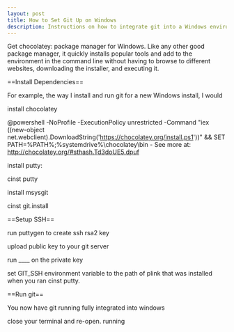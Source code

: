 ```yaml
---
layout: post
title: How to Set Git Up on Windows
description: Instructions on how to integrate git into a Windows environment
---
```

Get chocolatey: package manager for Windows. Like any other good package manager, it quickly installs popular tools and add to the environment in the command line without having to browse to different websites, downloading the installer, and executing it. 

==Install Dependencies==

For example, the way I install and run git for a new Windows install, I would

install chocolatey

@powershell -NoProfile -ExecutionPolicy unrestricted -Command "iex ((new-object net.webclient).DownloadString('https://chocolatey.org/install.ps1'))" && SET PATH=%PATH%;%systemdrive%\chocolatey\bin - See more at: http://chocolatey.org/#sthash.Td3doUE5.dpuf

install putty:

cinst putty

install msysgit

cinst git.install

==Setup SSH==

run puttygen to create ssh rsa2 key

upload public key to your git server

run ____ on the private key

set GIT_SSH environment variable to the path of plink that was installed when you ran cinst putty.

==Run git==

You now have git running fully integrated into windows 

close your terminal and re-open. running 

